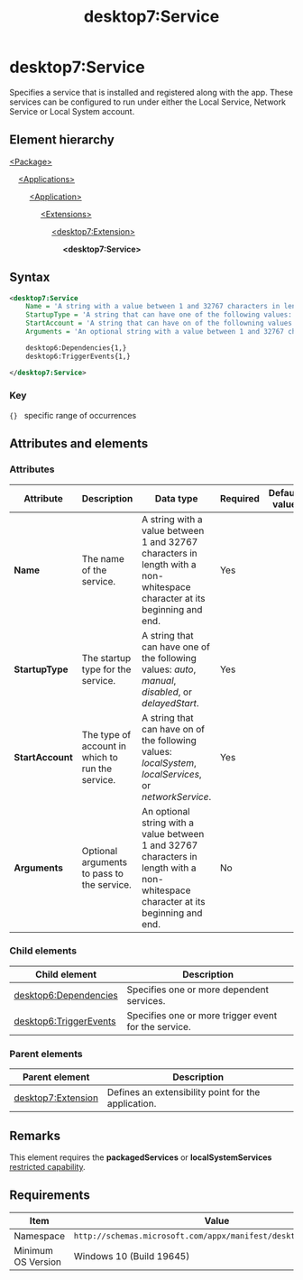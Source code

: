 ﻿---
title: desktop7:Service
description: Specifies a service that is installed and registered along with the app, adding delayedStart startup type. These services can be configured to run under either the Local Service, Network Service or Local System account.
ms.date: 10/15/2021
ms.topic: reference
keywords: windows 10, uwp, schema, manifest, desktop, extension 
ms.custom: 19H1
---

# desktop7:Service

Specifies a service that is installed and registered along with the app. These services can be configured to run under either the Local Service, Network Service or Local System account.

## Element hierarchy

[\<Package\>](element-package.md)

&nbsp;&nbsp;&nbsp;&nbsp;[\<Applications\>](element-applications.md)

&nbsp;&nbsp;&nbsp;&nbsp; &nbsp;&nbsp;&nbsp;&nbsp;[\<Application\>](element-application.md)

&nbsp;&nbsp;&nbsp;&nbsp; &nbsp;&nbsp;&nbsp;&nbsp; &nbsp;&nbsp;&nbsp;&nbsp;[\<Extensions\>](element-1-extensions.md)

&nbsp;&nbsp;&nbsp;&nbsp; &nbsp;&nbsp;&nbsp;&nbsp; &nbsp;&nbsp;&nbsp;&nbsp; &nbsp;&nbsp;&nbsp;&nbsp;[\<desktop7:Extension\>](element-desktop7-extension.md)

&nbsp;&nbsp;&nbsp;&nbsp; &nbsp;&nbsp;&nbsp;&nbsp; &nbsp;&nbsp;&nbsp;&nbsp; &nbsp;&nbsp;&nbsp;&nbsp; &nbsp;&nbsp;&nbsp;&nbsp;**\<desktop7:Service\>**

## Syntax

```xml
<desktop7:Service
    Name = 'A string with a value between 1 and 32767 characters in length with a non-whitespace character at its beginning and end.'
    StartupType = 'A string that can have one of the following values: "auto", "manual", "disabled", or "delayedStart".'
    StartAccount = 'A string that can have on of the followning values: "localSystem", "localServices", or "networkService".'
    Arguments = 'An optional string with a value between 1 and 32767 characters in length with a non-whitespace character at its beginning and end.' >

    desktop6:Dependencies{1,}
    desktop6:TriggerEvents{1,}

</desktop7:Service>
```

### Key

`{}`   specific range of occurrences

## Attributes and elements

### Attributes

| Attribute | Description | Data type | Required | Default value |
|-|-|-|-|-|
| **Name** | The name of the service. | A string with a value between 1 and 32767 characters in length with a non-whitespace character at its beginning and end. | Yes |  |
| **StartupType**  | The startup type for the service.  | A string that can have one of the following values: *auto*, *manual*, *disabled*, or *delayedStart*. | Yes |  |
| **StartAccount** | The type of account in which to run the service. | A string that can have on of the following values: *localSystem*, *localServices*, or *networkService*. | Yes |  |
| **Arguments** | Optional arguments to pass to the service. | An optional string with a value between 1 and 32767 characters in length with a non-whitespace character at its beginning and end. | No |  |

### Child elements

| Child element | Description |
|-|-|
| [desktop6:Dependencies](element-desktop6-dependencies.md) | Specifies one or more dependent services. |  
| [desktop6:TriggerEvents](element-desktop6-triggerevents.md) | Specifies one or more trigger event for the service. |  

### Parent elements

| Parent element | Description |
|-|-|
| [desktop7:Extension](element-desktop7-extension.md) | Defines an extensibility point for the application. |  

## Remarks

This element requires the **packagedServices** or **localSystemServices** [restricted capability](/windows/uwp/packaging/app-capability-declarations#restricted-capabilities).

## Requirements

| Item  | Value  |
|--|--|
| Namespace | `http://schemas.microsoft.com/appx/manifest/desktop/windows10/7` |
| Minimum OS Version | Windows 10 (Build 19645) |
